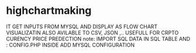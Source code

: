 # highchartmaking
IT GET INPUTS FROM MYSQL AND DISPLAY AS FLOW CHART VISUALIZATIN
ALSO AVILABLE TO CSV, JSON ,..
USEFULL FOR CRPTO CURENCY PRICE PREDECTION
note: IMPORT SQL DATA IN SQL TABLE
      AND : CONFIG.PHP INSIDE ADD MYSQL CONFIGURATION 
